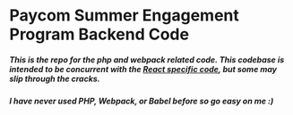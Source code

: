 # Paycom Summer Engagement Program Backend Code

##### This is the repo for the php and webpack related code. This codebase is intended to be concurrent with the [React specific code](https://github.com/Jackschwarz58/ProgramPlanner-Paycom2020), but some may slip through the cracks. 

##### I have never used PHP, Webpack, or Babel before so go easy on me :)

